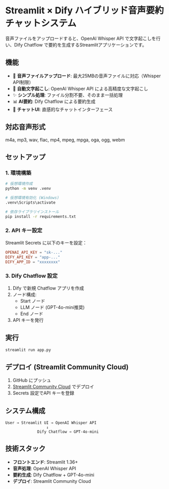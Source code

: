 # Streamlit × Dify ハイブリッド音声要約チャットシステム

音声ファイルをアップロードすると、OpenAI Whisper API で文字起こしを行い、Dify Chatflow で要約を生成するStreamlitアプリケーションです。

## 機能

- 🎤 **音声ファイルアップロード**: 最大25MBの音声ファイルに対応（Whisper API制限）
- 📝 **自動文字起こし**: OpenAI Whisper API による高精度な文字起こし
- ✨ **シンプル処理**: ファイル分割不要、そのまま一括処理
- 📊 **AI要約**: Dify Chatflow による要約生成
- 💬 **チャットUI**: 直感的なチャットインターフェース

## 対応音声形式

m4a, mp3, wav, flac, mp4, mpeg, mpga, oga, ogg, webm

## セットアップ

### 1. 環境構築

```bash
# 仮想環境作成
python -m venv .venv

# 仮想環境有効化 (Windows)
.venv\Scripts\activate

# 依存ライブラリインストール
pip install -r requirements.txt
```

### 2. API キー設定

Streamlit Secrets に以下のキーを設定：

```toml
OPENAI_API_KEY = "sk-..."
DIFY_API_KEY = "app-..."
DIFY_APP_ID = "xxxxxxxx"
```

### 3. Dify Chatflow 設定

1. Dify で新規 Chatflow アプリを作成
2. ノード構成:
   - Start ノード
   - LLM ノード (GPT-4o-mini推奨)
   - End ノード
3. API キーを発行

## 実行

```bash
streamlit run app.py
```

## デプロイ (Streamlit Community Cloud)

1. GitHub にプッシュ
2. [Streamlit Community Cloud](https://share.streamlit.io) でデプロイ
3. Secrets 設定でAPI キーを登録

## システム構成

```
User → Streamlit UI → OpenAI Whisper API
                  ↓
              Dify Chatflow → GPT-4o-mini
```

## 技術スタック

- **フロントエンド**: Streamlit 1.36+
- **音声処理**: OpenAI Whisper API
- **要約生成**: Dify Chatflow + GPT-4o-mini
- **デプロイ**: Streamlit Community Cloud
